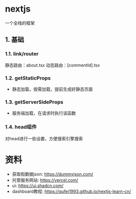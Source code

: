 # nextjs
一个全栈的框架  

## 1. 基础

### 1.1. link/router

静态路由：about.tsx
动态路由：[commentId].tsx

### 1.2. getStaticProps
+ 静态加载，按需加载，提前生成好静态页面


### 1.3. getServerSideProps
+ 服务端加载，在请求时执行该函数


### 1.4. head组件
对head进行一些设置，方便搜索引擎搜索

# 资料
+ 获取假数据json: https://dummyjson.com/
+ 托管服务网站: https://vercel.com/ 
+ ui: https://ui.shadcn.com/
+ dashboard教程: https://qufei1993.github.io/nextjs-learn-cn/